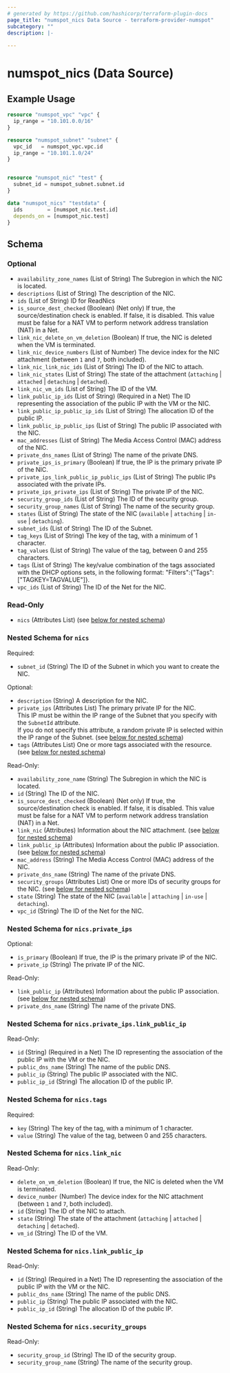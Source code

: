 ```yaml
---
# generated by https://github.com/hashicorp/terraform-plugin-docs
page_title: "numspot_nics Data Source - terraform-provider-numspot"
subcategory: ""
description: |-
  
---
```


# numspot_nics (Data Source)



## Example Usage

```terraform
resource "numspot_vpc" "vpc" {
  ip_range = "10.101.0.0/16"
}

resource "numspot_subnet" "subnet" {
  vpc_id   = numspot_vpc.vpc.id
  ip_range = "10.101.1.0/24"
}


resource "numspot_nic" "test" {
  subnet_id = numspot_subnet.subnet.id
}

data "numspot_nics" "testdata" {
  ids        = [numspot_nic.test.id]
  depends_on = [numspot_nic.test]
}
```

<!-- schema generated by tfplugindocs -->
## Schema

### Optional

- `availability_zone_names` (List of String) The Subregion in which the NIC is located.
- `descriptions` (List of String) The description of the NIC.
- `ids` (List of String) ID for ReadNics
- `is_source_dest_checked` (Boolean) (Net only) If true, the source/destination check is enabled. If false, it is disabled. This value must be false for a NAT VM to perform network address translation (NAT) in a Net.
- `link_nic_delete_on_vm_deletion` (Boolean) If true, the NIC is deleted when the VM is terminated.
- `link_nic_device_numbers` (List of Number) The device index for the NIC attachment (between `1` and `7`, both included).
- `link_nic_link_nic_ids` (List of String) The ID of the NIC to attach.
- `link_nic_states` (List of String) The state of the attachment (`attaching` \| `attached` \| `detaching` \| `detached`).
- `link_nic_vm_ids` (List of String) The ID of the VM.
- `link_public_ip_ids` (List of String) (Required in a Net) The ID representing the association of the public IP with the VM or the NIC.
- `link_public_ip_public_ip_ids` (List of String) The allocation ID of the public IP.
- `link_public_ip_public_ips` (List of String) The public IP associated with the NIC.
- `mac_addresses` (List of String) The Media Access Control (MAC) address of the NIC.
- `private_dns_names` (List of String) The name of the private DNS.
- `private_ips_is_primary` (Boolean) If true, the IP is the primary private IP of the NIC.
- `private_ips_link_public_ip_public_ips` (List of String) The public IPs associated with the private IPs.
- `private_ips_private_ips` (List of String) The private IP of the NIC.
- `security_group_ids` (List of String) The ID of the security group.
- `security_group_names` (List of String) The name of the security group.
- `states` (List of String) The state of the NIC (`available` \| `attaching` \| `in-use` \| `detaching`).
- `subnet_ids` (List of String) The ID of the Subnet.
- `tag_keys` (List of String) The key of the tag, with a minimum of 1 character.
- `tag_values` (List of String) The value of the tag, between 0 and 255 characters.
- `tags` (List of String) The key/value combination of the tags associated with the DHCP options sets, in the following format: "Filters":{"Tags":["TAGKEY=TAGVALUE"]}.
- `vpc_ids` (List of String) The ID of the Net for the NIC.

### Read-Only

- `nics` (Attributes List) (see [below for nested schema](#nestedatt--nics))

<a id="nestedatt--nics"></a>
### Nested Schema for `nics`

Required:

- `subnet_id` (String) The ID of the Subnet in which you want to create the NIC.

Optional:

- `description` (String) A description for the NIC.
- `private_ips` (Attributes List) The primary private IP for the NIC.<br />
This IP must be within the IP range of the Subnet that you specify with the `SubnetId` attribute.<br />
If you do not specify this attribute, a random private IP is selected within the IP range of the Subnet. (see [below for nested schema](#nestedatt--nics--private_ips))
- `tags` (Attributes List) One or more tags associated with the resource. (see [below for nested schema](#nestedatt--nics--tags))

Read-Only:

- `availability_zone_name` (String) The Subregion in which the NIC is located.
- `id` (String) The ID of the NIC.
- `is_source_dest_checked` (Boolean) (Net only) If true, the source/destination check is enabled. If false, it is disabled. This value must be false for a NAT VM to perform network address translation (NAT) in a Net.
- `link_nic` (Attributes) Information about the NIC attachment. (see [below for nested schema](#nestedatt--nics--link_nic))
- `link_public_ip` (Attributes) Information about the public IP association. (see [below for nested schema](#nestedatt--nics--link_public_ip))
- `mac_address` (String) The Media Access Control (MAC) address of the NIC.
- `private_dns_name` (String) The name of the private DNS.
- `security_groups` (Attributes List) One or more IDs of security groups for the NIC. (see [below for nested schema](#nestedatt--nics--security_groups))
- `state` (String) The state of the NIC (`available` \| `attaching` \| `in-use` \| `detaching`).
- `vpc_id` (String) The ID of the Net for the NIC.

<a id="nestedatt--nics--private_ips"></a>
### Nested Schema for `nics.private_ips`

Optional:

- `is_primary` (Boolean) If true, the IP is the primary private IP of the NIC.
- `private_ip` (String) The private IP of the NIC.

Read-Only:

- `link_public_ip` (Attributes) Information about the public IP association. (see [below for nested schema](#nestedatt--nics--private_ips--link_public_ip))
- `private_dns_name` (String) The name of the private DNS.

<a id="nestedatt--nics--private_ips--link_public_ip"></a>
### Nested Schema for `nics.private_ips.link_public_ip`

Read-Only:

- `id` (String) (Required in a Net) The ID representing the association of the public IP with the VM or the NIC.
- `public_dns_name` (String) The name of the public DNS.
- `public_ip` (String) The public IP associated with the NIC.
- `public_ip_id` (String) The allocation ID of the public IP.



<a id="nestedatt--nics--tags"></a>
### Nested Schema for `nics.tags`

Required:

- `key` (String) The key of the tag, with a minimum of 1 character.
- `value` (String) The value of the tag, between 0 and 255 characters.


<a id="nestedatt--nics--link_nic"></a>
### Nested Schema for `nics.link_nic`

Read-Only:

- `delete_on_vm_deletion` (Boolean) If true, the NIC is deleted when the VM is terminated.
- `device_number` (Number) The device index for the NIC attachment (between `1` and `7`, both included).
- `id` (String) The ID of the NIC to attach.
- `state` (String) The state of the attachment (`attaching` \| `attached` \| `detaching` \| `detached`).
- `vm_id` (String) The ID of the VM.


<a id="nestedatt--nics--link_public_ip"></a>
### Nested Schema for `nics.link_public_ip`

Read-Only:

- `id` (String) (Required in a Net) The ID representing the association of the public IP with the VM or the NIC.
- `public_dns_name` (String) The name of the public DNS.
- `public_ip` (String) The public IP associated with the NIC.
- `public_ip_id` (String) The allocation ID of the public IP.


<a id="nestedatt--nics--security_groups"></a>
### Nested Schema for `nics.security_groups`

Read-Only:

- `security_group_id` (String) The ID of the security group.
- `security_group_name` (String) The name of the security group.
